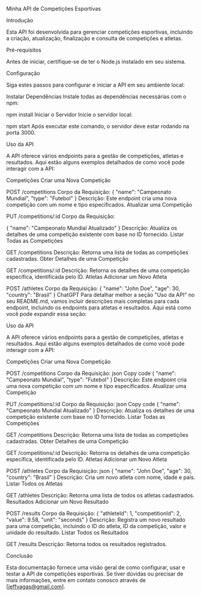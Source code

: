 Minha API de Competições Esportivas

Introdução

Esta API foi desenvolvida para gerenciar competições esportivas, incluindo a criação, atualização, finalização e consulta de competições e atletas.

Pré-requisitos

Antes de iniciar, certifique-se de ter o Node.js instalado em seu sistema.

Configuração

Siga estes passos para configurar e iniciar a API em seu ambiente local:

 Instalar Dependências
Instale todas as dependências necessárias com o npm:


npm install
 Iniciar o Servidor
Inicie o servidor local:

npm start
Após executar este comando, o servidor deve estar rodando na porta 3000.

Uso da API

A API oferece vários endpoints para a gestão de competições, atletas e resultados. Aqui estão alguns exemplos detalhados de como você pode interagir com a API:

Competições
Criar uma Nova Competição

POST /competitions
Corpo da Requisição:
{
  "name": "Campeonato Mundial",
  "type": "Futebol"
}
Descrição: Este endpoint cria uma nova competição com um nome e tipo especificados.
Atualizar uma Competição

PUT /competitions/:id
Corpo da Requisição:

{
  "name": "Campeonato Mundial Atualizado"
}
Descrição: Atualiza os detalhes de uma competição existente com base no ID fornecido.
Listar Todas as Competições

GET /competitions
Descrição: Retorna uma lista de todas as competições cadastradas.
Obter Detalhes de uma Competição

GET /competitions/:id
Descrição: Retorna os detalhes de uma competição específica, identificada pelo ID.
Atletas
Adicionar um Novo Atleta

POST /athletes
Corpo da Requisição:
{
  "name": "John Doe",
  "age": 30,
  "country": "Brasil"
}
ChatGPT
Para detalhar melhor a seção "Uso da API" no seu README.md, vamos incluir descrições mais completas para cada endpoint, incluindo os endpoints para atletas e resultados. Aqui está como você pode expandir essa seção:

Uso da API

A API oferece vários endpoints para a gestão de competições, atletas e resultados. Aqui estão alguns exemplos detalhados de como você pode interagir com a API:

Competições
Criar uma Nova Competição

POST /competitions
Corpo da Requisição:
json
Copy code
{
  "name": "Campeonato Mundial",
  "type": "Futebol"
}
Descrição: Este endpoint cria uma nova competição com um nome e tipo especificados.
Atualizar uma Competição

PUT /competitions/:id
Corpo da Requisição:
json
Copy code
{
  "name": "Campeonato Mundial Atualizado"
}
Descrição: Atualiza os detalhes de uma competição existente com base no ID fornecido.
Listar Todas as Competições

GET /competitions
Descrição: Retorna uma lista de todas as competições cadastradas.
Obter Detalhes de uma Competição

GET /competitions/:id
Descrição: Retorna os detalhes de uma competição específica, identificada pelo ID.
Atletas
Adicionar um Novo Atleta

POST /athletes
Corpo da Requisição:
json
{
  "name": "John Doe",
  "age": 30,
  "country": "Brasil"
}
Descrição: Cria um novo atleta com nome, idade e país.
Listar Todos os Atletas

GET /athletes
Descrição: Retorna uma lista de todos os atletas cadastrados.
Resultados
Adicionar um Novo Resultado

POST /results
Corpo da Requisição:
{
  "athleteId": 1,
  "competitionId": 2,
  "value": 9.58,
  "unit": "seconds"
}
Descrição: Registra um novo resultado para uma competição, incluindo o ID do atleta, ID da competição, valor e unidade do resultado.
Listar Todos os Resultados

GET /results
Descrição: Retorna todos os resultados registrados.

Conclusão

Esta documentação fornece uma visão geral de como configurar, usar e testar a API de competições esportivas. Se tiver dúvidas ou precisar de mais informações, entre em contato conosco através de [jeffvagas@gmail.com].